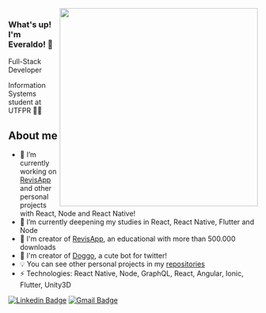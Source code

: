 <img align="right" width="400" height="400" src="https://i.imgur.com/JGn9nlU.png">

### What's up! I'm Everaldo! 👋

Full-Stack Developer

Information Systems student at UTFPR 👨‍💻

## About me

- 🔭 I’m currently working on [RevisApp](https://play.google.com/store/apps/details?id=com.klawapps.revisapp&hl) and other personal projects with React, Node and React Native!
- 🌱 I’m currently deepening my studies in React, React Native, Flutter and Node
- 🧠 I'm creator of [RevisApp](https://play.google.com/store/apps/details?id=com.klawapps.revisapp&hl), an educational with more than 500.000 downloads
- 🐶 I'm creator of [Doggo](https://twitter.com/DoggoTheBot), a cute bot for twitter!
- 💡 You can see other personal projects in my [repositories](https://github.com/juniorklawa)
-  ⚡ Technologies: React Native, Node, GraphQL, React, Angular, Ionic, Flutter, Unity3D


[![Linkedin Badge](https://img.shields.io/badge/-juniorklawa-blue?style=flat-square&logo=Linkedin&logoColor=white&link=https://www.linkedin.com/in/everaldojuniorklawa/)](https://www.linkedin.com/in/everaldojuniorklawa/)
[![Gmail Badge](https://img.shields.io/badge/-juniorklawa10@gmail.com-c14438?style=flat-square&logo=Gmail&logoColor=white&link=mailto:juniorklawa10@gmail.com)](mailto:juniorklawa10@gmail.com)
